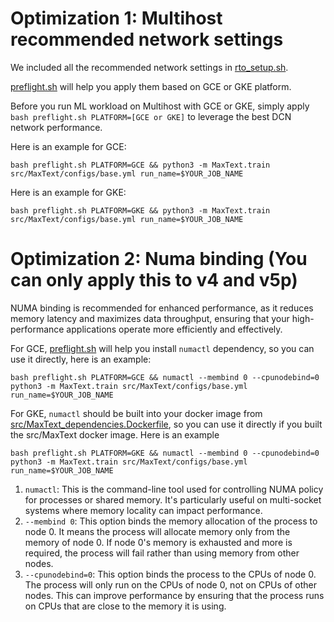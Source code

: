 # Optimization 1: Multihost recommended network settings
We included all the recommended network settings in [rto_setup.sh](https://github.com/google/src/MaxText/blob/main/rto_setup.sh). 

[preflight.sh](https://github.com/google/src/MaxText/blob/main/preflight.sh) will help you apply them based on GCE or GKE platform.

Before you run ML workload on Multihost with GCE or GKE, simply apply `bash preflight.sh PLATFORM=[GCE or GKE]` to leverage the best DCN network performance.

Here is an example for GCE:
```
bash preflight.sh PLATFORM=GCE && python3 -m MaxText.train src/MaxText/configs/base.yml run_name=$YOUR_JOB_NAME
```

Here is an example for GKE:
```
bash preflight.sh PLATFORM=GKE && python3 -m MaxText.train src/MaxText/configs/base.yml run_name=$YOUR_JOB_NAME
```

# Optimization 2: Numa binding (You can only apply this to v4 and v5p)
NUMA binding is recommended for enhanced performance, as it reduces memory latency and maximizes data throughput, ensuring that your high-performance applications operate more efficiently and effectively.

For GCE, 
[preflight.sh](https://github.com/google/src/MaxText/blob/main/preflight.sh) will help you install `numactl` dependency, so you can use it directly, here is an example:

```
bash preflight.sh PLATFORM=GCE && numactl --membind 0 --cpunodebind=0 python3 -m MaxText.train src/MaxText/configs/base.yml run_name=$YOUR_JOB_NAME
```

For GKE,
`numactl` should be built into your docker image from [src/MaxText_dependencies.Dockerfile](https://github.com/google/src/MaxText/blob/main/src/MaxText_dependencies.Dockerfile), so you can use it directly if you built the src/MaxText docker image. Here is an example

```
bash preflight.sh PLATFORM=GKE && numactl --membind 0 --cpunodebind=0 python3 -m MaxText.train src/MaxText/configs/base.yml run_name=$YOUR_JOB_NAME
```

1. `numactl`: This is the command-line tool used for controlling NUMA policy for processes or shared memory. It's particularly useful on multi-socket systems where memory locality can impact performance.
2. `--membind 0`: This option binds the memory allocation of the process to node 0. It means the process will allocate memory only from the memory of node 0. If node 0's memory is exhausted and more is required, the process will fail rather than using memory from other nodes.
3. `--cpunodebind=0`: This option binds the process to the CPUs of node 0. The process will only run on the CPUs of node 0, not on CPUs of other nodes. This can improve performance by ensuring that the process runs on CPUs that are close to the memory it is using.
